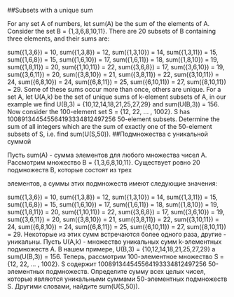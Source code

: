 ##Subsets with a unique sum

For any set A of numbers, let sum(A) be the sum of the elements of A.
Consider the set B = {1,3,6,8,10,11}. There are 20 subsets of B containing three elements, and their sums are:

sum({1,3,6}) = 10,
sum({1,3,8}) = 12,
sum({1,3,10}) = 14,
sum({1,3,11}) = 15,
sum({1,6,8}) = 15,
sum({1,6,10}) = 17,
sum({1,6,11}) = 18,
sum({1,8,10}) = 19,
sum({1,8,11}) = 20,
sum({1,10,11}) = 22,
sum({3,6,8}) = 17,
sum({3,6,10}) = 19,
sum({3,6,11}) = 20,
sum({3,8,10}) = 21,
sum({3,8,11}) = 22,
sum({3,10,11}) = 24,
sum({6,8,10}) = 24,
sum({6,8,11}) = 25,
sum({6,10,11}) = 27,
sum({8,10,11}) = 29.
Some of these sums occur more than once, others are unique.
For a set A, let U(A,k) be the set of unique sums of k-element subsets of A, in our example we find U(B,3) = {10,12,14,18,21,25,27,29} and sum(U(B,3)) = 156.
Now consider the 100-element set S = {12, 22, ... , 1002}.
S has 100891344545564193334812497256 50-element subsets.
Determine the sum of all integers which are the sum of exactly one of the 50-element subsets of S, i.e. find sum(U(S,50)).
##Подмножества с уникальной суммой

Пусть sum(A) - сумма элементов для любого множества чисел A.
Рассмотрим множество B = {1,3,6,8,10,11}. Существует ровно 20 подмножеств B, которые состоят из трех

элементов, а суммы этих подмножеств имеют следующие значения:

sum({1,3,6}) = 10,
sum({1,3,8}) = 12,
sum({1,3,10}) = 14,
sum({1,3,11}) = 15,
sum({1,6,8}) = 15,
sum({1,6,10}) = 17,
sum({1,6,11}) = 18,
sum({1,8,10}) = 19,
sum({1,8,11}) = 20,
sum({1,10,11}) = 22,
sum({3,6,8}) = 17,
sum({3,6,10}) = 19,
sum({3,6,11}) = 20,
sum({3,8,10}) = 21,
sum({3,8,11}) = 22,
sum({3,10,11}) = 24,
sum({6,8,10}) = 24,
sum({6,8,11}) = 25,
sum({6,10,11}) = 27,
sum({8,10,11}) = 29.
Некоторые из этих сумм встречаются более одного раза, другие - уникальны.
Пусть U(A,k) - множество уникальных сумм k-элементных подмножеств A. В нашем примере, U(B,3) = {10,12,14,18,21,25,27,29} а sum(U(B,3)) = 156.
Теперь, рассмотрим 100-элементное множество S = {12, 22, ... , 1002}.
S содержит 100891344545564193334812497256 50-элементных подмножеств.
Определите сумму всех целых чисел, которые являются уникальными суммами 50-элементных подмножеств S. Другими словами, найдите sum(U(S,50)).
